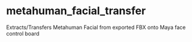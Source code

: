 # metahuman_facial_transfer
Extracts/Transfers Metahuman Facial from exported FBX onto Maya face control board
